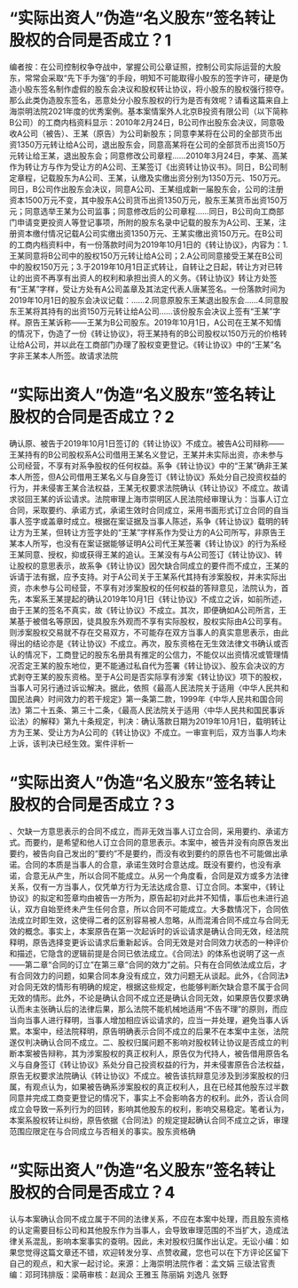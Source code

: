 # “实际出资人”伪造“名义股东”签名转让股权的合同是否成立？1

编者按：在公司控制权争夺战中，掌握公司公章证照，控制公司实际运营的大股东，常常会采取“先下手为强”的手段，明知不可能取得小股东的签字许可，硬是伪造小股东签名制作虚假的股东会决议和股权转让协议，将小股东的股权强行掠夺。那么此类伪造股东签名，恶意处分小股东股权的行为是否有效呢？请看这篇来自上海崇明法院2021年度的优秀案例。基本案情案外人北京B投资有限公司（以下简称B公司）的工商内档资料显示：2010年2月24日，B公司作出股东会决议，同意吸收A公司（被告）、王某（原告）为公司新股东；同意李某将在公司的全部货币出资1350万元转让给A公司，退出股东会，同意高某将在公司的全部货币出资150万元转让给王某，退出股东会；同意修改公司章程……2010年3月24日，李某、高某作为转让方与作为受让方的A公司、王某签订《出资转让协议书》。同日，B公司制定章程，记载股东为A公司、王某，认缴及实缴出资分别为1350万元、150万元。同日，B公司作出股东会决议，同意A公司、王某组成新一届股东会，公司的注册资本1500万元不变，其中股东A公司货币出资1350万元，股东王某货币出资150万元；同意选举王某为公司监事；同意修改后的公司章程……同日，B公司向工商部门申请变更投资人等登记事项，所附的股东名录中记载的股东为A公司、王某，注册资本缴付情况记载A公司实缴出资1350万元、王某实缴出资150万元。在B公司的工商内档资料中，有一份落款时间为2019年10月1日的《转让协议》，内容为：1.王某同意将B公司中的股权150万元转让给A公司；2.A公司同意接受王某在B公司中的股权150万元；3.于2019年10月1日正式转让，自转让之日起，转让方对已转让的出资不再享有出资人的权利和承担出资人的义务。《转让协议》转让方处签有“王某”字样，受让方处有A公司盖章及其法定代表人唐某签名。一份落款时间为2019年10月1日的股东会决议记载：……2.同意原股东王某退出股东会……4.同意股东王某将其持有的出资150万元转让给A公司……该份股东会决议上签有“王某”字样。原告王某诉称——王某为B公司股东。2019年10月1日，A公司在王某不知情的情况下，伪造了一份《转让协议》，将王某持有的B公司股权以150万元的价格转让给A公司，并以此在工商部门办理了股权变更登记。《转让协议》中的“王某”名字非王某本人所签。故请求法院

# “实际出资人”伪造“名义股东”签名转让股权的合同是否成立？2

确认原、被告于2019年10月1日签订的《转让协议》不成立。被告A公司辩称——王某持有的B公司股权系A公司借用王某名义登记，王某并未实际出资，亦未参与公司经营，不享有对系争股权的任何权益。系争《转让协议》中的“王某”确非王某本人所签，但A公司借用王某名义与自身签订《转让协议》系处分自己投资权益的行为，并未侵害王某合法权益，王某无权要求法院确认《转让协议》不成立。故请求驳回王某的诉讼请求。法院审理上海市崇明区人民法院经审理认为：当事人订立合同，采取要约、承诺方式，承诺生效时合同成立，采用书面形式订立合同的自当事人签字或盖章时成立。根据在案证据及当事人陈述，系争《转让协议》载明的转让方为王某，但转让方签字处的“王某”字样系作为受让方的A公司所写，非原告王某本人所写，也没有在案证据能够证明A公司代王某签署《转让协议》的行为系经王某同意、授权，抑或获得王某的追认。王某没有与A公司签订《转让协议》、转让股权的意思表示，故系争《转让协议》因欠缺合同成立的要件而不成立，王某的诉请于法有据，应予支持。对于A公司关于王某系代其持有涉案股权，并未实际出资，亦未参与公司经营，不享有对涉案股权的任何权益的答辩意见，法院认为，首先，本案系王某提起的确认2019年10月1日《转让协议》不成立之诉，如前所述，由于王某的签名不真实，故《转让协议》不成立。其次，即便确如A公司所言，王某基于被借名等原因，徒具股东外观而不享有实际股权，股权实际由A公司享有。则涉案股权交易就不存在交易双方，不可能存在双方当事人的真实意思表示，由此得出的结论亦是《转让协议》不成立。再次，股东资格在无生效法律文书确认或否认的情况下，工商登记的股东名册具有推定的公信力，不能仅以出资情况或管理情况否定王某的股东地位，更不能通过私自代为签署《转让协议》、股东会决议的方式剥夺王某的股东资格。至于A公司是否实际享有涉案《转让协议》项下的股权，当事人可另行通过诉讼解决。据此，依照《最高人民法院关于适用〈中华人民共和国民法典〉时间效力的若干规定》第一条第二款，1999年《中华人民共和国合同法》第二十五条、第三十二条，《最高人民法院关于适用〈中华人民共和国民事诉讼法〉的解释》第九十条规定，判决：确认落款日期为2019年10月1日，载明转让方为王某、受让方为A公司的《转让协议》不成立。一审宣判后，双方当事人均未上诉，该判决已经生效。案件评析一

# “实际出资人”伪造“名义股东”签名转让股权的合同是否成立？3

、欠缺一方意思表示的合同不成立，而非无效当事人订立合同，采用要约、承诺方式。而要约，是希望和他人订立合同的意思表示。本案中，被告并没有向原告发出要约，被告向自己发出的“要约”不是要约，而没有收到要约的原告也不可能做出承诺。合同的本质是当事人的合意，承诺生效时合意达成。既没有要约，也没有承诺，合意无从产生，所以合同不能成立。从另一个角度看，合同是双方或多方法律关系，仅有一方当事人，仅凭单方行为无法达成合意、订立合同。本案中，《转让协议》的拟定和签章均由被告一方所为，原告起初对此并不知情，事后也未进行追认，双方自始至终未产生任何合意，所以合同不可能成立。大多数情况下，合同依法成立时即生效，这使得二者的区别容易被人忽略，从而混淆合同不成立与合同无效的概念。事实上，本案原告在第一次起诉时的诉讼请求是确认合同无效，经法院释明，原告选择变更诉讼请求后重新起诉。合同无效是对合同效力状态的一种评价和描述，它隐含的逻辑前提是合同已依法成立。《合同法》的体系也说明了这一点——第二章“合同的订立”在第三章“合同的效力”之前。只有在合同依法成立后，才有合同效力的问题，如果合同本身没有成立，效力问题无从谈起。此外，《合同法》对合同无效的情形有明确的规定，根据这些规定，也能够判断欠缺合意不属于合同无效的情形。此外，不论是确认合同不成立还是确认合同无效，如果原告仅要求确认而未主张确认后的法律后果，那么法院不能机械地适用“不告不理”的原则，而应当向当事人进行释明，当事人增加相应诉讼请求的，应当一并处理，避免当事人诉累。本案中，经法院释明，原告明确表示合同不成立的后果不在本案中主张，法院遂仅判决确认合同不成立。二、股权归属问题不影响对股权转让协议是否成立的判断本案被告辩称，其为涉案股权的真正权利人，原告仅为代持人，被告借用原告名义与自身签订《转让协议》系处分自己投资权益的行为，并未侵害原告合法权益，原告无权要求法院确认《转让协议》不成立。被告该抗辩意见涉及到涉案股权的归属，有观点认为，如果被告确系涉案股权的真正权利人，且在已经其他股东过半数同意并完成工商变更登记的情况下，事实上不会影响各方的权利。此外，否认合同成立会导致一系列行为的回转，影响其他股东的权利，影响交易稳定。笔者认为，本案系股权转让纠纷，原告依据《合同法》的规定提起确认合同不成立之诉，审理范围应限定在与合同成立与否相关的事实。股东资格确

# “实际出资人”伪造“名义股东”签名转让股权的合同是否成立？4

认与本案确认合同不成立属于不同的法律关系，不应在本案中处理，而且股东资格的认定需要目标公司和其他股东作为当事人，会导致审理范围的不当扩大，造成法律关系混乱，影响本案事实的查明。因此，未对股权归属作出认定。无讼小编：如果您觉得这篇文章还不错，欢迎转发分享、点赞收藏，您也可以在下方评论区留下自己的观点，和大家一起讨论。来源：上海崇明法院作者：孟文娟 三级法官责编：邓珂玮排版：梁萌审核：赵润众 王雅玉 陈丽娟 刘逸凡 张野

